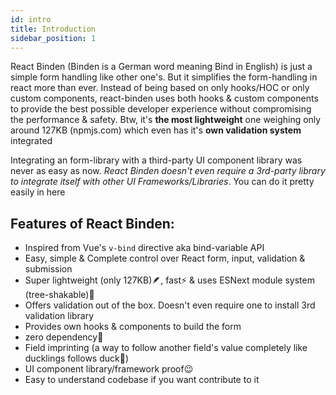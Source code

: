 ```yaml
---
id: intro
title: Introduction
sidebar_position: 1
---
```


React Binden (Binden is a German word meaning Bind in English) is just a simple form handling like other one's. But it simplifies the form-handling in react more than ever. Instead of being based on only hooks/HOC or only custom components, react-binden uses both hooks & custom components to provide the best possible developer experience without compromising the performance & safety. Btw, it's **the most lightweight** one weighing only around 127KB (npmjs.com) which even has it's **own validation system** integrated

Integrating an form-library with a third-party UI component library was never as easy as now. _React Binden doesn't even require a 3rd-party library to integrate itself with other UI Frameworks/Libraries_. You can do it pretty easily in here

## Features of React Binden:

-   Inspired from Vue's `v-bind` directive aka bind-variable API
-   Easy, simple & Complete control over React form, input, validation & submission
-   Super lightweight (only 127KB)🪶, fast⚡ & uses ESNext module system (tree-shakable)🌲
-   Offers validation out of the box. Doesn't even require one to install 3rd validation library
-   Provides own hooks & components to build the form
-   zero dependency👀
-   Field imprinting (a way to follow another field's value completely like ducklings follows duck🦆)
-   UI component library/framework proof😉
-   Easy to understand codebase if you want contribute to it
